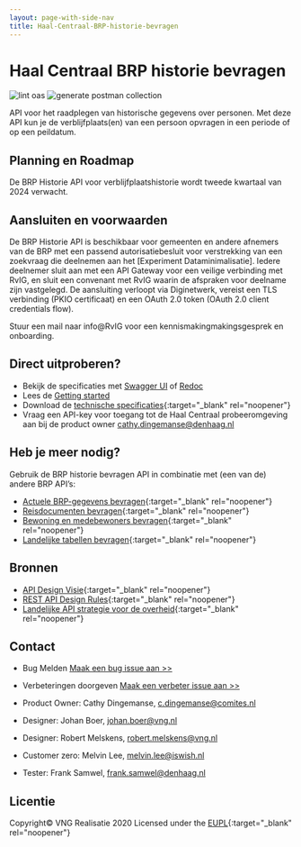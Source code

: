 ```yaml
---
layout: page-with-side-nav
title: Haal-Centraal-BRP-historie-bevragen
---
```


# Haal Centraal BRP historie bevragen

![lint oas](https://github.com/BRP-API/Haal-Centraal-BRP-historie-bevragen/workflows/lint-oas/badge.svg)
![generate postman collection](https://github.com/BRP-API/Haal-Centraal-BRP-historie-bevragen/workflows/generate-postman-collection/badge.svg)

API voor het raadplegen van historische gegevens over personen. Met deze API kun je de verblijfplaats(en) van een persoon opvragen in een periode of op een peildatum. 

## Planning en Roadmap
De BRP Historie API voor verblijfplaatshistorie wordt tweede kwartaal van 2024 verwacht. 

## Aansluiten en voorwaarden
De BRP Historie API is beschikbaar voor gemeenten en andere afnemers van de BRP met een passend autorisatiebesluit voor verstrekking van een zoekvraag die deelnemen aan het [Experiment Dataminimalisatie]. Iedere deelnemer sluit aan met een API Gateway voor een veilige verbinding met RvIG, en sluit een convenant met RvIG waarin de afspraken voor deelname zijn vastgelegd. De aansluiting verloopt via Diginetwerk, vereist een TLS verbinding (PKIO certificaat) en een OAuth 2.0 token (OAuth 2.0 client credentials flow). 

Stuur een mail naar info@RvIG voor een kennismakingmakingsgesprek en onboarding.

## Direct uitproberen?
* Bekijk de specificaties met [Swagger UI](swagger-ui) of [Redoc](redoc)
* Lees de [Getting started](./getting-started)
* Download de [technische specificaties](https://github.com/BRP-API/Haal-Centraal-BRP-historie-bevragen/blob/master/specificatie/genereervariant/openapi.yaml){:target="_blank" rel="noopener"}
* Vraag een API-key voor toegang tot de Haal Centraal probeeromgeving aan bij de product owner [cathy.dingemanse@denhaag.nl](mailto:cathy.dingemanse@denhaag.nl)

## Heb je meer nodig? 
Gebruik de BRP historie bevragen API in combinatie met (een van de) andere BRP API’s:

* [Actuele BRP-gegevens bevragen](https://BRP-API.github.io/Haal-Centraal-BRP-bevragen){:target="_blank" rel="noopener"}
* [Reisdocumenten bevragen](https://BRP-API.github.io/Haal-Centraal-Reisdocumenten-bevragen){:target="_blank" rel="noopener"}
* [Bewoning en medebewoners bevragen](https://BRP-API.github.io/Haal-Centraal-BRP-bewoning){:target="_blank" rel="noopener"}
* [Landelijke tabellen bevragen](https://BRP-API.github.io/Haal-Centraal-BRP-tabellen-bevragen){:target="_blank" rel="noopener"}

## Bronnen
* [API Design Visie](https://github.com/Geonovum/KP-APIs/blob/master/overleggen/Werkgroep%20API%20design%20visie/API%20Design%20Visie.md){:target="_blank" rel="noopener"}
* [REST API Design Rules](https://docs.geostandaarden.nl/api/API-Designrules/){:target="_blank" rel="noopener"}
* [Landelijke API strategie voor de overheid](https://geonovum.github.io/KP-APIs/){:target="_blank" rel="noopener"}

## Contact

* Bug Melden
  [Maak een bug issue aan >>](https://github.com/BRP-API/Haal-Centraal-BRP-historie-bevragen/issues/new?assignees=&labels=bug&template=bug_report.md&title=)
* Verbeteringen doorgeven
  [Maak een verbeter issue aan >>](https://github.com/BRP-API/Haal-Centraal-BRP-historie-bevragen/issues/new?assignees=&labels=enhancement&template=enhancement.md&title=)

* Product Owner: Cathy Dingemanse, [c.dingemanse@comites.nl](mailto:c.dingemanse@comites.nl)
* Designer: Johan Boer, [johan.boer@vng.nl](mailto:johan.boer@vng.nl)
* Designer: Robert Melskens, [robert.melskens@vng.nl](mailto:robert.melskens@vng.nl)
* Customer zero: Melvin Lee, [melvin.lee@iswish.nl](mailto:melvin.lee@iswish.nl)
* Tester: Frank Samwel, [frank.samwel@denhaag.nl](mailto:frank.samwel@rvig.nl)

## Licentie

Copyright&copy; VNG Realisatie 2020
Licensed under the [EUPL](https://github.com/BRP-API/Haal-Centraal-BRP-historie-bevragen/blob/master/LICENCE.md){:target="_blank" rel="noopener"}

